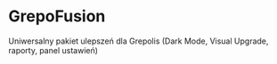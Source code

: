 # GrepoFusion
Uniwersalny pakiet ulepszeń dla Grepolis (Dark Mode, Visual Upgrade, raporty, panel ustawień)
